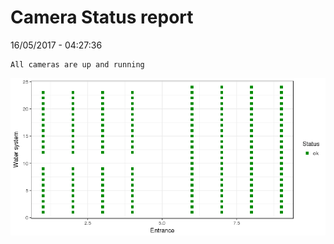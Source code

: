 Camera Status report
================
16/05/2017 - 04:27:36

    All cameras are up and running

![](camreport_files/figure-markdown_github/unnamed-chunk-2-1.png)
